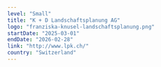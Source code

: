 ```yaml
---
level: "Small"
title: "K + D Landschaftsplanung AG"
logo: "franziska-knusel-landschaftsplanung.png"
startDate: "2025-03-01"
endDate: "2026-02-28"
link: "http://www.lpk.ch/"
country: "Switzerland"
---
```


